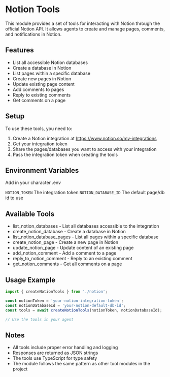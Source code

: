 # Notion Tools

This module provides a set of tools for interacting with Notion through the official Notion API. It allows agents to create and manage pages, comments, and notifications in Notion.

## Features

- List all accessible Notion databases
- Create a database in Notion
- List pages within a specific database
- Create new pages in Notion
- Update existing page content
- Add comments to pages
- Reply to existing comments
- Get comments on a page

## Setup

To use these tools, you need to:

1. Create a Notion integration at https://www.notion.so/my-integrations
2. Get your integration token
3. Share the pages/databases you want to access with your integration
4. Pass the integration token when creating the tools

## Environment Variables

Add in your character .env

`NOTION_TOKEN` The integration token
`NOTION_DATABASE_ID` The default page/db id to use

## Available Tools

- list_notion_databases - List all databases accessible to the integration
- create_notion_database - Create a database in Notion
- list_notion_database_pages - List all pages within a specific database
- create_notion_page - Create a new page in Notion
- update_notion_page - Update content of an existing page
- add_notion_comment - Add a comment to a page
- reply_to_notion_comment - Reply to an existing comment
- get_notion_comments - Get all comments on a page

## Usage Example

```typescript
import { createNotionTools } from './notion';

const notionToken = 'your-notion-integration-token';
const notionDatabaseId = 'your-notion-default-db-id';
const tools = await createNotionTools(notionToken, notionDatabaseId);

// Use the tools in your agent
```

## Notes

- All tools include proper error handling and logging
- Responses are returned as JSON strings
- The tools use TypeScript for type safety
- The module follows the same pattern as other tool modules in the project
